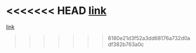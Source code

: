 <<<<<<< HEAD
[link](https://ritwikbasak07.github.io/EMS-app/)
=======
[link](https://ritwikbasak07.github.io/EMS-app/)
>>>>>>> 6180e21d3f52a3dd68176a732d0adf382b763a0c
